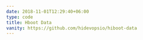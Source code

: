```yaml
---
date: 2018-11-01T12:29:40+06:00
type: code
title: Hboot Data
vanity: https://github.com/hidevopsio/hiboot-data
---
```

